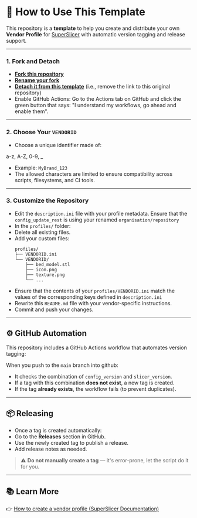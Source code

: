 
# 🧩 How to Use This Template

This repository is a **template** to help you create and distribute your own **Vendor Profile** for [SuperSlicer](https://github.com/supermerill/SuperSlicer) with automatic version tagging and release support.

---

### 1. Fork and Detach

- [**Fork this repository**](https://docs.github.com/en/pull-requests/collaborating-with-pull-requests/working-with-forks/fork-a-repo)
- [**Rename your fork**](https://docs.github.com/en/repositories/creating-and-managing-repositories/renaming-a-repository)
- [**Detach it from this template**](https://docs.github.com/en/pull-requests/collaborating-with-pull-requests/working-with-forks/detaching-a-fork) (i.e., remove the link to this original repository)
- Enable GitHub Actions: Go to the Actions tab on GitHub and click the green button that says: "I understand my workflows, go ahead and enable them".

---

### 2. Choose Your `VENDORID`

- Choose a unique identifier made of:
  

a-z, A-Z, 0-9, _


- Example: `MyBrand_123`
- The allowed characters are limited to ensure compatibility across scripts, filesystems, and CI tools.

---

### 3. Customize the Repository

- Edit the `description.ini` file with your profile metadata. Ensure that the `config_update_rest` is using your renamed `organisation/repository`
- In the `profiles/` folder:
- Delete all existing files.
- Add your custom files:
  ```
  profiles/
  ├── VENDORID.ini
  └── VENDORID/
      ├── bed_model.stl
      ├── icon.png
      ├── texture.png
      └── ...
  ```
- Ensure that the contents of your `profiles/VENDORID.ini` match the values of the corresponding keys defined in `description.ini`
- Rewrite this `README.md` file with your vendor-specific instructions.
- Commit and push your changes.

---

## ⚙️ GitHub Automation

This repository includes a GitHub Actions workflow that automates version tagging:

When you push to the `main` branch into github:
- It checks the combination of `config_version` and `slicer_version`.
- If a tag with this combination **does not exist**, a new tag is created.
- If the tag **already exists**, the workflow fails (to prevent duplicates).

---

## 📦 Releasing

- Once a tag is created automatically:
- Go to the **Releases** section in GitHub.
- Use the newly created tag to publish a release.
- Add release notes as needed.

> ⚠️ **Do not manually create a tag** — it's error-prone, let the script do it for you.

---

## 📚 Learn More

👉 [How to create a vendor profile (SuperSlicer Documentation)](https://github.com/supermerill/SuperSlicer/blob/master_27/doc/How%20to%20create%20a%20vendor%20profiles.md)

